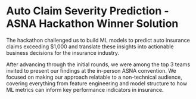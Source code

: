 # Auto Claim Severity Prediction - ASNA Hackathon Winner Solution

The hackathon challenged us to build ML models to predict auto insurance claims exceeding $1,000 and translate these insights into actionable business decisions for the insurance industry.

After advancing through the initial rounds, we were among the top 3 teams invited to present our findings at the in-person ASNA convention. We focused on making our approach relatable to a non-technical audience, covering everything from feature engineering and model structure to how ML metrics can inform key performance indicators in insurance.
